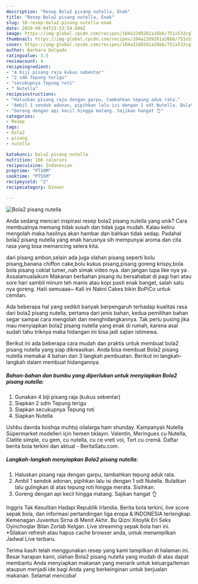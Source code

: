 ```yaml
---
description: "Resep Bola2 pisang nutella, Enak"
title: "Resep Bola2 pisang nutella, Enak"
slug: 10-resep-bola2-pisang-nutella-enak
date: 2020-08-04T23:53:54.604Z
image: https://img-global.cpcdn.com/recipes/104a22d9281a26b6/751x532cq70/bola2-pisang-nutella-foto-resep-utama.jpg
thumbnail: https://img-global.cpcdn.com/recipes/104a22d9281a26b6/751x532cq70/bola2-pisang-nutella-foto-resep-utama.jpg
cover: https://img-global.cpcdn.com/recipes/104a22d9281a26b6/751x532cq70/bola2-pisang-nutella-foto-resep-utama.jpg
author: Barbara Delgado
ratingvalue: 3.5
reviewcount: 4
recipeingredient:
- "4 biji pisang raja kukus sebentar"
- "2 sdm Tepung terigu"
- "secukupnya Tepung roti"
- " Nutella"
recipeinstructions:
- "Haluskan pisang raja dengan garpu, tambahkan tepung aduk rata."
- "Ambil 1 sendok adonan, pipihkan lalu isi dengan 1 sdt Nutella. Bulatkan lalu gulingkan di atas tepung roti hingga merata. Sisihkan."
- "Goreng dengan api kecil hingga matang. Sajikan hangat 👌"
categories:
- Resep
tags:
- bola2
- pisang
- nutella

katakunci: bola2 pisang nutella 
nutrition: 166 calories
recipecuisine: Indonesian
preptime: "PT10M"
cooktime: "PT55M"
recipeyield: "2"
recipecategory: Dinner

---
```



![Bola2 pisang nutella](https://img-global.cpcdn.com/recipes/104a22d9281a26b6/751x532cq70/bola2-pisang-nutella-foto-resep-utama.jpg)

Anda sedang mencari inspirasi resep bola2 pisang nutella yang unik? Cara membuatnya memang tidak susah dan tidak juga mudah. Kalau keliru mengolah maka hasilnya akan hambar dan bahkan tidak sedap. Padahal bola2 pisang nutella yang enak harusnya sih mempunyai aroma dan cita rasa yang bisa memancing selera kita.

dari pisang ambon,selain ada juga olahan pisang seperti bolu pisang,banana chiffon cake,bolu kukus pisang,pisang goreng krispy,bola bola pisang coklat lumer,.nah simak video nya. dan jangan lupa like nya ya . Assalamualaikum Makanan berbahan pisang itu bersahabat di pagi hari atau sore hari sambil minum teh manis atau kopi pasti enak banget, salah satu nya goreng. Haiii semuaaa~ Kali ini Nakni Cakes bikin BoPiCo untuk cemilan.

Ada beberapa hal yang sedikit banyak berpengaruh terhadap kualitas rasa dari bola2 pisang nutella, pertama dari jenis bahan, kedua pemilihan bahan segar sampai cara mengolah dan menghidangkannya. Tak perlu pusing jika mau menyiapkan bola2 pisang nutella yang enak di rumah, karena asal sudah tahu triknya maka hidangan ini bisa jadi sajian istimewa.


Berikut ini ada beberapa cara mudah dan praktis untuk membuat bola2 pisang nutella yang siap dikreasikan. Anda bisa membuat Bola2 pisang nutella memakai 4 bahan dan 3 langkah pembuatan. Berikut ini langkah-langkah dalam membuat hidangannya.

<!--inarticleads1-->

##### Bahan-bahan dan bumbu yang diperlukan untuk menyiapkan Bola2 pisang nutella:

1. Gunakan 4 biji pisang raja (kukus sebentar)
1. Siapkan 2 sdm Tepung terigu
1. Siapkan secukupnya Tepung roti
1. Siapkan  Nutella


Ushbu davrda boshqa muhtoj oilalarga ham shunday. Kampanyalı Nutella Süpermarket modelleri için hemen tıklayın. Valentin, Meringues cu Nutella, Clatite simple, cu gem, cu nutella, cu ce vreti voi, Tort cu cremă. Daftar berita bola terkini dan aktual - BeritaSatu.com. 

<!--inarticleads2-->

##### Langkah-langkah menyiapkan Bola2 pisang nutella:

1. Haluskan pisang raja dengan garpu, tambahkan tepung aduk rata.
1. Ambil 1 sendok adonan, pipihkan lalu isi dengan 1 sdt Nutella. Bulatkan lalu gulingkan di atas tepung roti hingga merata. Sisihkan.
1. Goreng dengan api kecil hingga matang. Sajikan hangat 👌


Inggris Tak Kesulitan Hadapi Republik Irlandia. Berita bola terkini, live score sepak bola, dan informasi pertandingan liga eropa &amp; INDONESIA terlengkap. Kemenagan Juventus Sirna di Menit Akhir. Bu Qizni Xitoylik Eri Seks Oyinchoqlar Bilan Zorlab Kelgan. Live streaming sepak bola hari ini. *Silakan refresh atau hapus cache browser anda, untuk menampilkan Jadwal Live terbaru. 

Terima kasih telah menggunakan resep yang kami tampilkan di halaman ini. Besar harapan kami, olahan Bola2 pisang nutella yang mudah di atas dapat membantu Anda menyiapkan makanan yang menarik untuk keluarga/teman ataupun menjadi ide bagi Anda yang berkeinginan untuk berjualan makanan. Selamat mencoba!
